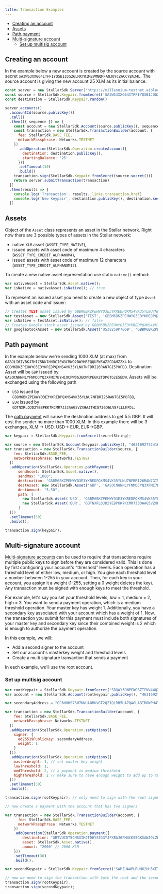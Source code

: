 ```yaml
---
title: Transaction Examples
---
```


- [Creating an account](#creating-an-account)
- [Assets](#assets)
- [Path payment](#path-payment)
- [Multi-signature account](#multi-signature-account)
  - [Set up multisig account](#set-up-multisig-account)

## Creating an account

In the example below a new account is created by the source account with secret
`SA3W53XXG64ITFFIYQSBIJDG26LMXYRIMEVMNQMFAQJOYCZACCYBA34L`. The source account
is giving the new account 25 XLM as its initial balance.


```javascript
const server = new StellarSdk.Server('https://millennium-testnet.aiblocks.io')
const source = StellarSdk.Keypair.fromSecret('SA3W53XXG64ITFFIYQSBIJDG26LMXYRIMEVMNQMFAQJOYCZACCYBA34L')
const destination = StellarSdk.Keypair.random()

server.accounts()
  .accountId(source.publicKey())
  .call()
  .then(({ sequence }) => {
    const account = new StellarSdk.Account(source.publicKey(), sequence)
    const transaction = new StellarSdk.TransactionBuilder(account, {
      fee: StellarSdk.BASE_FEE,
      networkPassphrase: Networks.TESTNET
    })
      .addOperation(StellarSdk.Operation.createAccount({
        destination: destination.publicKey(),
        startingBalance: '25'
      }))
      .setTimeout(30)
      .build()
    transaction.sign(StellarSdk.Keypair.fromSecret(source.secret()))
    return server.submitTransaction(transaction)
  })
  .then(results => {
    console.log('Transaction', results._links.transaction.href)
    console.log('New Keypair', destination.publicKey(), destination.secret())
  })

```

## Assets
Object of the `Asset` class represents an asset in the Stellar network. Right now there are 3 possible types of assets in the Stellar network:
* native `XLM` asset (`ASSET_TYPE_NATIVE`),
* issued assets with asset code of maximum 4 characters (`ASSET_TYPE_CREDIT_ALPHANUM4`),
* issued assets with asset code of maximum 12 characters (`ASSET_TYPE_CREDIT_ALPHANUM12`).

To create a new native asset representation use static `native()` method:
```js
var nativeAsset = StellarSdk.Asset.native();
var isNative = nativeAsset.isNative(); // true
```

To represent an issued asset you need to create a new object of type `Asset` with an asset code and issuer:
```js
// Creates TEST asset issued by GBBM6BKZPEHWYO3E3YKREDPQXMS4VK35YLNU7NFBRI26RAN7GI5POFBB
var testAsset = new StellarSdk.Asset('TEST', 'GBBM6BKZPEHWYO3E3YKREDPQXMS4VK35YLNU7NFBRI26RAN7GI5POFBB');
var isNative = testAsset.isNative(); // false
// Creates Google stock asset issued by GBBM6BKZPEHWYO3E3YKREDPQXMS4VK35YLNU7NFBRI26RAN7GI5POFBB
var googleStockAsset = new StellarSdk.Asset('US38259P7069', 'GBBM6BKZPEHWYO3E3YKREDPQXMS4VK35YLNU7NFBRI26RAN7GI5POFBB');
```


## Path payment

In the example below we're sending 1000 XLM (at max) from `GABJLI6IVBKJ7HIC5NN7HHDCIEW3CMWQ2DWYHREQQUFWSWZ2CDAMZZX4` to
`GBBM6BKZPEHWYO3E3YKREDPQXMS4VK35YLNU7NFBRI26RAN7GI5POFBB`. Destination Asset will be `GBP` issued by
`GASOCNHNNLYFNMDJYQ3XFMI7BYHIOCFW3GJEOWRPEGK2TDPGTG2E5EDW`. Assets will be exchanged using the following path:

* `USD` issued by `GBBM6BKZPEHWYO3E3YKREDPQXMS4VK35YLNU7NFBRI26RAN7GI5POFBB`,
* `EUR` issued by `GDTNXRLOJD2YEBPKK7KCMR7J33AAG5VZXHAJTHIG736D6LVEFLLLKPDL`.

The [path payment](https://www.stellar.org/developers/guides/concepts/list-of-operations.html#path-payment) will cause the destination address to get 5.5 GBP. It will cost the sender no more than 1000 XLM. In this example there will be 3 exchanges, XLM -> USD, USD-> EUR, EUR->GBP.

```js
var keypair = StellarSdk.Keypair.fromSecret(secretString);

var source = new StellarSdk.Account(keypair.publicKey(), "46316927324160");
var transaction = new StellarSdk.TransactionBuilder(source, {
    fee: StellarSdk.BASE_FEE,
    networkPassphrase: Networks.TESTNET
  })
  .addOperation(StellarSdk.Operation.pathPayment({
      sendAsset: StellarSdk.Asset.native(),
      sendMax: "1000",
      destination: 'GBBM6BKZPEHWYO3E3YKREDPQXMS4VK35YLNU7NFBRI26RAN7GI5POFBB',
      destAsset: new StellarSdk.Asset('GBP', 'GASOCNHNNLYFNMDJYQ3XFMI7BYHIOCFW3GJEOWRPEGK2TDPGTG2E5EDW'),
      destAmount: "5.50",
      path: [
        new StellarSdk.Asset('USD', 'GBBM6BKZPEHWYO3E3YKREDPQXMS4VK35YLNU7NFBRI26RAN7GI5POFBB'),
        new StellarSdk.Asset('EUR', 'GDTNXRLOJD2YEBPKK7KCMR7J33AAG5VZXHAJTHIG736D6LVEFLLLKPDL')
      ]
  }))
  .setTimeout(30)
  .build();

transaction.sign(keypair);
```

## Multi-signature account

[Multi-signature accounts](https://www.stellar.org/developers/guides/concepts/multi-sig.html) can be used to require that transactions require multiple public keys to sign before they are considered valid.
This is done by first configuring your account's "threshold" levels. Each operation has a threshold level of either low, medium,
or high. You give each threshold level a number between 1-255 in your account. Then, for each key in your account, you
assign it a weight (1-255, setting a 0 weight deletes the key). Any transaction must be signed with enough keys to meet the threshold.

For example, let's say you set your threshold levels; low = 1, medium = 2, high = 3. You want to send a payment operation,
which is a medium threshold operation. Your master key has weight 1. Additionally, you have a secondary key associated with your account which has a weight of 1.
Now, the transaction you submit for this payment must include both signatures of your master key and secondary key since their combined weight is 2 which is enough to authorize the payment operation.

In this example, we will:

* Add a second signer to the account
* Set our account's masterkey weight and threshold levels
* Create a multi signature transaction that sends a payment

In each example, we'll use the root account.

### Set up multisig account


```js
var rootKeypair = StellarSdk.Keypair.fromSecret("SBQWY3DNPFWGSZTFNV4WQZLBOJ2GQYLTMJSWK3TTMVQXEY3INFXGO52X")
var account = new StellarSdk.Account(rootkeypair.publicKey(), "46316927324160");

var secondaryAddress = "GC6HHHS7SH7KNUAOBKVGT2QZIQLRB5UA7QAGLA3IROWPH4TN65UKNJPK";

var transaction = new StellarSdk.TransactionBuilder(account, {
    fee: StellarSdk.BASE_FEE,
    networkPassphrase: Networks.TESTNET
  })
  .addOperation(StellarSdk.Operation.setOptions({
    signer: {
      ed25519PublicKey: secondaryAddress,
      weight: 1
    }
  }))
  .addOperation(StellarSdk.Operation.setOptions({
    masterWeight: 1, // set master key weight
    lowThreshold: 1,
    medThreshold: 2, // a payment is medium threshold
    highThreshold: 2 // make sure to have enough weight to add up to the high threshold!
  }))
  .setTimeout(30)
  .build();

transaction.sign(rootKeypair); // only need to sign with the root signer as the 2nd signer won't be added to the account till after this transaction completes

// now create a payment with the account that has two signers

var transaction = new StellarSdk.TransactionBuilder(account, {
      fee: StellarSdk.BASE_FEE,
      networkPassphrase: Networks.TESTNET
    })
    .addOperation(StellarSdk.Operation.payment({
        destination: "GBTVUCDT5CNSXIHJTDHYSZG3YJFXBAJ6FM4CKS5GKSAWJOLZW6XX7NVC",
        asset: StellarSdk.Asset.native(),
        amount: "2000" // 2000 XLM
    }))
    .setTimeout(30)
    .build();

var secondKeypair = StellarSdk.Keypair.fromSecret("SAMZUAAPLRUH62HH3XE7NVD6ZSMTWPWGM6DS4X47HLVRHEBKP4U2H5E7");

// now we need to sign the transaction with both the root and the secondaryAddress
transaction.sign(rootKeypair);
transaction.sign(secondKeypair);
```
